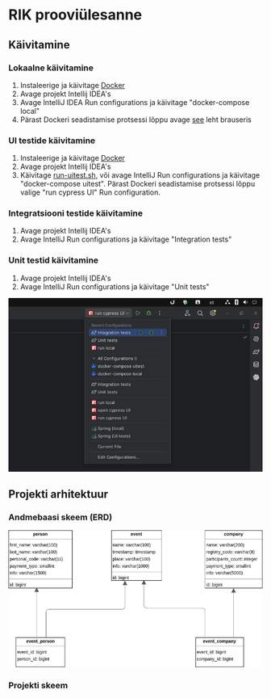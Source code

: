 # RIK prooviülesanne

## Käivitamine
### Lokaalne käivitamine

1) Instaleerige ja käivitage [Docker](https://docs.docker.com/get-docker/)
2) Avage projekt Intellij IDEA's
3) Avage IntelliJ IDEA Run configurations ja käivitage "docker-compose local"
4) Pärast Dockeri seadistamise protsessi lõppu avage [see](http://localhost:5173/) leht brauseris

### UI testide käivitamine
1) Instaleerige ja käivitage [Docker](https://docs.docker.com/get-docker/)
2) Avage projekt Intellij IDEA's
3) Käivitage [run-uitest.sh](run-uitest.sh), või avage IntelliJ Run configurations 
   ja käivitage "docker-compose uitest". Pärast Dockeri seadistamise protsessi lõppu valige "run cypress UI" Run configuration.

### Integratsiooni testide käivitamine
1) Avage projekt Intellij IDEA's
2) Avage IntelliJ Run configurations ja käivitage "Integration tests"

### Unit testid käivitamine
1) Avage projekt Intellij IDEA's
2) Avage IntelliJ Run configurations ja käivitage "Unit tests"

![run-configuration.png](run-configuration.png)

## Projekti arhitektuur
### Andmebaasi skeem (ERD)
![db-schema.jpg](db-schema.jpg)
### Projekti skeem
